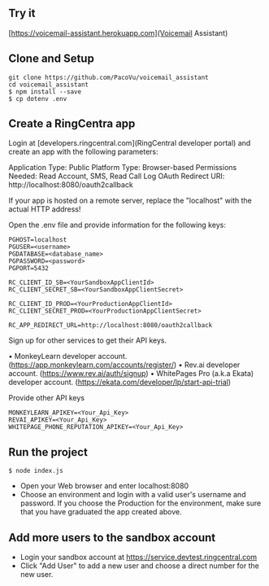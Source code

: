 ## Try it
[https://voicemail-assistant.herokuapp.com](Voicemail Assistant)

## Clone and Setup
```
git clone https://github.com/PacoVu/voicemail_assistant
cd voicemail_assistant
$ npm install --save
$ cp dotenv .env
```

## Create a RingCentra app

Login at [developers.ringcentral.com](RingCentral developer portal) and create an app with the following parameters:

Application Type: Public
Platform Type: Browser-based
Permissions Needed: Read Account, SMS, Read Call Log
OAuth Redirect URI: http://localhost:8080/oauth2callback

If your app is hosted on a remote server, replace the "localhost" with the actual HTTP address!

Open the .env file and provide information for the following keys:

```
PGHOST=localhost
PGUSER=<username>
PGDATABASE=<database_name>
PGPASSWORD=<password>
PGPORT=5432

RC_CLIENT_ID_SB=<YourSandboxAppClientId>
RC_CLIENT_SECRET_SB=<YourSandboxAppClientSecret>

RC_CLIENT_ID_PROD=<YourProductionAppClientId>
RC_CLIENT_SECRET_PROD=<YourProductionAppClientSecret>

RC_APP_REDIRECT_URL=http://localhost:8080/oauth2callback
```

Sign up for other services to get their API keys.

•	MonkeyLearn developer account. (https://app.monkeylearn.com/accounts/register/)
•	Rev.ai developer account. (https://www.rev.ai/auth/signup)
•	WhitePages Pro (a.k.a Ekata) developer account. (https://ekata.com/developer/lp/start-api-trial)

Provide other API keys

```
MONKEYLEARN_APIKEY=<Your_Api_Key>
REVAI_APIKEY=<Your_Api_Key>
WHITEPAGE_PHONE_REPUTATION_APIKEY=<Your_Api_Key>
```

## Run the project

```
$ node index.js
```

- Open your Web browser and enter localhost:8080
- Choose an environment and login with a valid user's username and password. If you choose the Production for the environment, make sure that you have graduated the app created above.

## Add more users to the sandbox account

- Login your sandbox account at https://service.devtest.ringcentral.com
- Click "Add User" to add a new user and choose a direct number for the new user.
